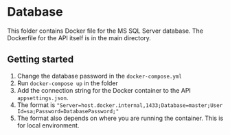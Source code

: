 # Database

This folder contains Docker file for the MS SQL Server database.
The Dockerfile for the API itself is in the main directory.

## Getting started

1. Change the database password in the `docker-compose.yml`
2. Run `docker-compose up` in the folder
3. Add the connection string for the Docker container to the API `appsettings.json`.
4. The format is `"Server=host.docker.internal,1433;Database=master;User Id=sa;Password=DatabasePassword;"`
5. The format also depends on where you are running the container. This is for local environment.
